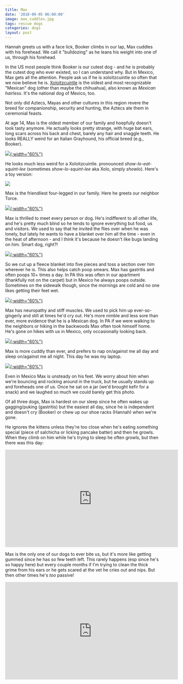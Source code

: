 ```yaml
---
title: Max
date: '2018-09-05 06:00:00'
image: max_cuddles.jpg
tags: rescue dogs
categories: dogs
layout: post
---
```


Hannah greets us with a face lick, Booker climbs in our lap, Max cuddles with his forehead. We call it "bulldozing" as he leans his weight into one of us, through his forehead.

In the US most people think Booker is our cutest dog - and he is probably the cutest dog who ever existed, so I can understand why. But in Mexico, Max gets all the attention. People ask us if he is xoloitzcuintle so often that we now believe he is. [Xoloitzcuintle](https://en.wikipedia.org/wiki/Xoloitzcuintle) is the oldest and most recognizable "Mexican" dog (other than maybe the chihuahua), also known as *Mexican hairless*. It's the national dog of Mexico, too.

Not only did Aztecs, Mayas and other cultures in this region revere the breed for companionship, security and hunting, the Aztecs ate them in ceremonial feasts. 

At age 14, Max is the oldest member of our family and hoepfully doesn't look tasty anymore. He actually looks pretty strange, with huge bat ears, long scars across his back and chest, barely any hair and snaggle teeth. He looks REALLY weird for an Italian Grayhound, his official breed (e.g., Booker).

[![](/images/booker2_.jpg){:width="60%"}](/images/booker2.jpg)

He looks much less weird for a Xoloitzcuintle. pronounced *show-lo-eat-squint-lee*  (sometimes *show-lo-squint-lee* aka Xolo, simply *showlo*). Here's a toy version:

![](https://upload.wikimedia.org/wikipedia/commons/thumb/e/e0/Youngtoyxolo.jpg/170px-Youngtoyxolo.jpg)

Max is the friendliest four-legged in our family. Here he greets our neighbor Torce. 

[![](/images/max_torce_.jpg){:width="60%"}](/images/max_torce.jpg)

Max is thrilled to meet every person or dog. He's indifferent to all other life, and he's pretty much blind so he tends to ignore everything but food, us and visitors. We used to say that he invited the flies over when he was lonely, but lately he wants to have a blanket over him all the time - even in the heat of afternoon - and I think it's because he doesn't like bugs landing on him. Smart dog, right?!

[![](/images/jedi_max_collage_.jpg){:width="60%"}](/images/jedi_max_collage.jpg)

So we cut up a fleece blanket into five pieces and toss a section over him wherever he is. This also helps catch poop smears. Max has gastritis and often poops 10+ times a day. In PA this was often in our apartment (thankfully not on the carpet) but in Mexico he always poops outside. Sometimes on the sidewalk though, since the mornings are cold and no one likes getting their feet wet.

[![](/images/max_looks_home_.jpg){:width="60%"}](/images/max_looks_home.jpg)

Max has neuropathy and stiff muscles. We used to pick him up ever-so-gingerly and still at times he'd cry out. He's more nimble and less sore than ever, more evidence that he is a Mexican dog. In PA if we were walking to the neighbors or hiking in the backwoods Max often took himself home. He's gone on hikes with us in Mexico, only occasionally looking back.

[![](/images/max_lap_.jpg){:width="60%"}](/images/max_lap.jpg)

Max is more cuddly than ever, and prefers to nap on/against me all day and sleep on/against me all night. This day he was my laptop.

[![](/images/max-jar_.jpg){:width="60%"}](/images/max-jar.jpg)

Even in Mexico Max is unsteady on his feet. We worry about him when we're bouncing and rocking around in the truck, but he usually stands up and foreheads one of us. Once he sat on a jar (we'd brought kefir for a snack) and we laughed so much we could barely get this photo.

Of all three dogs, Max is hardest on our sleep since he often wakes up gagging/puking (gastritis) but the easiest all day, since he is independent and doesn't cry (Booker) or chew up our shoe racks (Hannah)  when we're gone.

He ignores the kittens unless they're too close when he's eating something special (piece of salchicha or licking pancake batter) and then he growls. When they climb on him while he's trying to sleep he often growls, but then there was this day:

<iframe width="560" height="315" src="https://www.youtube-nocookie.com/embed/nNwUDSXtRrE" frameborder="0" allow="autoplay; encrypted-media" allowfullscreen></iframe>

Max is the only one of our dogs to ever bite us, but it's more like getting gummed since he has so few teeth left. This rarely happens (esp since he's so happy here) but every couple months if I'm trying to clean the thick grime from his ears or he gets scared at the vet he cries out and nips. But then other times he's *too* passive!

<iframe width="560" height="315" src="https://www.youtube-nocookie.com/embed/u0oiDnLUSSs" frameborder="0" allow="autoplay; encrypted-media" allowfullscreen></iframe>
